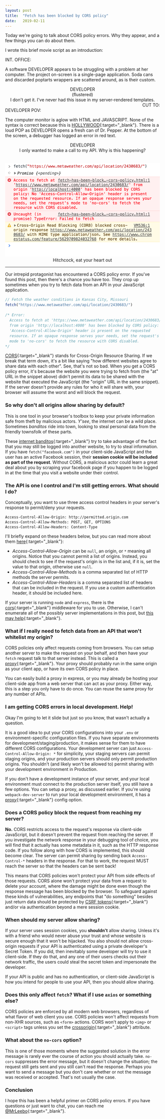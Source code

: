 ```yaml
---
layout: post
title:  "Fetch has been blocked by CORS policy"
date:   2019-02-11
---
```


Today we're going to talk about CORS policy errors. Why they appear, and a few things you can do about them.

I wrote this brief movie script as an introduction:

INT. OFFICE:

A software DEVELOPER appears to be struggling with a problem at her computer. The project on-screen is a single-page application. Soda cans and discarded poptarts wrappers are scattered around, as is their custom.

<center>DEVELOPER</center>
<center>(flustered)</center>
<center>I don't get it. I've never had this issue in my server-rendered templates.</center>

<div><div style="float: right;">CUT TO:</div><br/></div>
DEVELOPER POV:

The computer monitor is aglow with HTML and JAVASCRIPT. None of the syntax is correct because this is [HOLLYWOOD](https://www.youtube.com/watch?v=u8qgehH3kEQ){:target="_blank"}. There is a loud POP as DEVELOPER opens a fresh can of Dr. Pepper. At the bottom of the screen, a debugger has logged an error in red text.

<center>DEVELOPER</center>
<center>I only wanted to make a call to my API. Why is this happening?</center>
<br/>
<br/>
<img src="/assets/CorsError.png" alt="Example of a CORS error">
<center>Hitchcock, eat your heart out</center>
<hr>

Our intrepid protagonist has encountered a CORS policy error. If you've found this post, then there's a chance you have too. They crop up sometimes when you try to fetch data from an API in your JavaScript application.

```js
// Fetch the weather conditions in Kansas City, Missouri
fetch("https://www.metaweather.com/api/location/2430683/")

/* Error:
  Access to fetch at 'https://www.metaweather.com/api/location/2430683/'
  from origin 'http://localhost:4000' has been blocked by CORS policy: No
  'Access-Control-Allow-Origin' header is present on the requested
  resource. If an opaque response serves your needs, set the request's
  mode to 'no-cors' to fetch the resource with CORS disabled.
*/
```

[CORS](https://devdocs.io/http/cors){:target="_blank"} stands for Cross-Origin Resource Sharing. If we break that term down, it's a bit like saying "how different websites agree to share data with each other". See, that's not so bad. When you get a CORS policy error, it's because the website you were trying to fetch from (the "at" URL in the snippet above) didn't permit its data to be shared with the website that executed the JavaScript (the "origin" URL in the same snippet). If the server doesn't provide any rules for who it will share with, your browser will assume the worst and will block the request.

### So why don't all origins allow sharing by default?

This is one tool in your browser's toolbox to keep your private information safe from theft by malicious actors. <em>Y'see</em>, the internet can be a wild place. Sometimes <em>banditos</em> ride into town, looking to steal personal data from the friendly townsfolk of these parts.

These [internet banditos](https://en.wikipedia.org/wiki/Cross-site_scripting){:target="_blank"} try to take advantage of the fact that you may still be logged into another website, to try to steal information. If you have `fetch("facebook.com")` in your client-side JavaScript and the user has an active Facebook session, their <b>session cookie will be included as part of the request</b>. Without CORS, a malicious actor could learn a great deal about you by scraping your facebook page if you happen to be logged in at the time that you visit a website under their control.

### The API is one I control and I'm still getting errors. What should I do?

Conceptually, you want to use three access control headers in your server's response to permit/deny your requests.

```
Access-Control-Allow-Origin: http://permitted.origin.com
Access-Control-Allow-Methods: POST, GET, OPTIONS
Access-Control-Allow-Headers: Content-Type
```

I'll briefly expand on these headers below, but you can read more about them [here](https://developer.mozilla.org/en-US/docs/Web/HTTP/CORS){:target="_blank"}:

- <i>Access-Control-Allow-Origin</i> can be `null`, an origin, or `*` meaning all origins. Notice that you cannot permit a list of origins. Instead, you should check to see if the request's origin is in the list and, if it is, set the value to that origin, otherwise use `null`.
- <i>Access-Control-Allow-Methods</i> is a comma separated list of HTTP methods the server permits.
- <i>Access-Control-Allow-Headers</i> is a comma separated list of headers that can be included in the request. If you use a custom authentication header, it should be included here.

If your server is running `node` and `express`, there is the [cors](https://expressjs.com/en/resources/middleware/cors.html){:target="_blank"} middleware for you to use. Otherwise, I can't enumerate all of the possibly server implementations in this post, but [this may help](https://enable-cors.org/server.html){:target="_blank"}.

### What if I really need to fetch data from an API that won't whitelist my origin?

CORS policies only affect requests coming from browsers. You can setup another server to make the request on your behalf, and then have your `fetch` request talk to that server instead. This is called a [proxy](https://devdocs.io/http/proxy_servers_and_tunneling){:target="_blank"}. Your proxy should probably run in the same origin as your client app, or have its own CORS policy in place.

You can easily build a proxy in express, or you may already be hosting your client-side app from a web server that can act as your proxy. Either way, this is a step you only have to do once. You can reuse the same proxy for any number of APIs.

### I am getting CORS errors in local development. Help!

Okay I'm going to let it slide but just so you know, that wasn't actually a question.

It is a good idea to put your CORS configurations into your `.env` or environment-specific configuration files. If you have separate environments for development/staging/production, it makes sense for them to have different CORS configurations. Your development server can just `Access-Control-Allow-Origin: *` for simplicity, your staging servers can permit staging origins, and your production servers should only permit production origins. You shouldn't (and likely won't be allowed to) permit sharing with your development environment in Production.

If you don't have a development instance of your server, and your local environment must connect to the production server itself, you still have a few options. You can setup a proxy, as discussed earlier. If you're using `webpack-dev-server` to run your local development environment, it has a [proxy](https://webpack.js.org/configuration/dev-server/#devserver-proxy){:target="_blank"} config option.

### Does a CORS policy block the request from reaching my server?

<b>No.</b> CORS restricts access to the request's response via client-side JavaScript, but it doesn't prevent the request from reaching the server. If you investigate the network response in your debugging tool of choice, you will find that it actually has some metadata in it, such as the HTTP response code. If you follow along with how CORS is implemented, this should become clear. The server can permit sharing by sending back `Access-Control-*` headers in the response. For that to work, the request MUST reach the server so that the headers can be sent back!

This means that CORS policies won't protect your API from side effects of those requests. CORS alone won't protect your data from a request to delete your account, where the damage might be done even though the response message has been blocked by the browser. To safeguard against these kinds of vulnerabilities, any endpoints that "do something" besides just return data should be protected by [CSRF tokens](https://www.owasp.org/index.php/Cross-Site_Request_Forgery_(CSRF)_Prevention_Cheat_Sheet#Primary_Defense_Techniques){:target="_blank"} and/or via authentication beyond a mere session cookie.

### When should my server allow sharing?

If your server uses session cookies, you <b>shouldn't</b> allow sharing. Unless it's with a friend who would never abuse your trust and whose website is secure enough that it won't be hijacked. You also should not allow cross-origin requests if your API is authenticated using a private developer's Secret Token. If you did, then inevitably some developer will try to use it client-side. If they do that, and any one of their users checks out their network traffic, the users could steal the secret token and impersonate the developer.

If your API is public and has no authentication, or client-side JavaScript is how you intend for people to use your API, then you should allow sharing.

### Does this only affect `fetch`? What if I use `axios` or something else?

CORS policies are enforced by all modern web browsers, regardless of what flavor of web client you use. CORS policies won't affect requests from non-XHR sources, such as `<form>` actions. CORS won't apply to `<img>` or `<script>` tags unless you set the [crossorigin](https://devdocs.io/html/cors_settings_attributes){:target="_blank"} attribute.

### What about the `no-cors` option?

This is one of those moments where the suggested solution in the error message is rarely ever the course of action you should actually take. `no-cors` suppresses the error message, but it doesn't change the situation; the request still gets sent and you still can't read the response. Perhaps you want to send a message but you don't care whether or not the message was received or accepted. That's not usually the case.

### Conclusion

I hope this has been a helpful primer on CORS policy errors. If you have questions or just want to chat, you can reach me [@MrLeebo](https://twitter.com/MrLeebo){:target="_blank"}.
